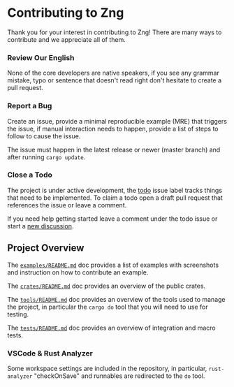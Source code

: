 # Contributing to Zng

Thank you for your interest in contributing to Zng! There are many ways to contribute
and we appreciate all of them.

### Review Our English

None of the core developers are native speakers, if you see any grammar mistake, typo 
or sentence that doesn't read right don't hesitate to create a pull request.

### Report a Bug

Create an issue, provide a minimal reproducible example (MRE) that triggers the issue, 
if manual interaction needs to happen, provide a list of steps to follow to cause the issue. 

The issue must happen in the latest release or newer (master branch) and after running `cargo update`.

### Close a Todo

The project is under active development, the [todo] issue label tracks things that need to 
be implemented. To claim a todo open a draft pull request that references the issue or leave a comment.

If you need help getting started leave a comment under the todo issue or start a [new discussion].

## Project Overview

The [`examples/README.md`] doc provides a list of examples with screenshots and instruction on how to contribute an example.

The [`crates/README.md`] doc provides an overview of the public crates.

The [`tools/README.md`] doc provides an overview of the tools used to manage the project, in 
particular the `cargo do` tool that you will need to use for testing.

The [`tests/README.md`] doc provides an overview of integration and macro tests.

### VSCode & Rust Analyzer

Some workspace settings are included in the repository, in particular, `rust-analyzer` "checkOnSave" 
and runnables are redirected to the `do` tool.

[`API docs`]: https://docs.rs/zng
[`cargo-expand`]: https://github.com/dtolnay/cargo-expand
[`cargo-asm`]: https://github.com/gnzlbg/cargo-asm

[todo]: https://github.com/zng-ui/zng/issues?q=is%3Aissue+is%3Aopen+label%3Atodo
[new discussion]: https://github.com/zng-ui/zng/discussions/new?category=general
[`examples/README.md`]: examples/README.md#adding-an-example
[`crates/README.md`]: crates/README.md
[`tools/README.md`]: tools/README.md
[`tests/README.md`]: tests/README.md
[`docs`]: docs